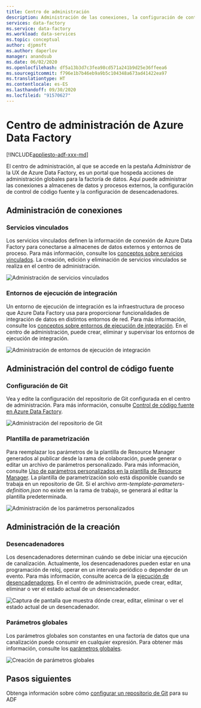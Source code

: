 ```yaml
---
title: Centro de administración
description: Administración de las conexiones, la configuración de control de código fuente y las propiedades de creación global en el centro de administración de Azure Data Factory
services: data-factory
ms.service: data-factory
ms.workload: data-services
ms.topic: conceptual
author: djpmsft
ms.author: daperlov
manager: anandsub
ms.date: 06/02/2020
ms.openlocfilehash: df5a13b3d7c3fea98cd571a241b9d25e36ffeea6
ms.sourcegitcommit: f796e1b7b46eb9a9b5c104348a673ad41422ea97
ms.translationtype: HT
ms.contentlocale: es-ES
ms.lasthandoff: 09/30/2020
ms.locfileid: "91570627"
---
```

# <a name="management-hub-in-azure-data-factory"></a>Centro de administración de Azure Data Factory

[!INCLUDE[appliesto-adf-xxx-md](includes/appliesto-adf-xxx-md.md)]

El centro de administración, al que se accede en la pestaña *Administrar* de la UX de Azure Data Factory, es un portal que hospeda acciones de administración globales para la factoría de datos. Aquí puede administrar las conexiones a almacenes de datos y procesos externos, la configuración de control de código fuente y la configuración de desencadenadores.

## <a name="manage-connections"></a>Administración de conexiones

### <a name="linked-services"></a>Servicios vinculados

Los servicios vinculados definen la información de conexión de Azure Data Factory para conectarse a almacenes de datos externos y entornos de proceso. Para más información, consulte los [conceptos sobre servicios vinculados](concepts-linked-services.md). La creación, edición y eliminación de servicios vinculados se realiza en el centro de administración.

![Administración de servicios vinculados](media/author-management-hub/management-hub-linked-services.png)

### <a name="integration-runtimes"></a>Entornos de ejecución de integración

Un entorno de ejecución de integración es la infraestructura de proceso que Azure Data Factory usa para proporcionar funcionalidades de integración de datos en distintos entornos de red. Para más información, consulte los [conceptos sobre entornos de ejecución de integración](concepts-integration-runtime.md). En el centro de administración, puede crear, eliminar y supervisar los entornos de ejecución de integración.

![Administración de entornos de ejecución de integración](media/author-management-hub/management-hub-integration-runtime.png)

## <a name="manage-source-control"></a>Administración del control de código fuente

### <a name="git-configuration"></a>Configuración de Git

Vea y edite la configuración del repositorio de Git configurada en el centro de administración. Para más información, consulte [Control de código fuente en Azure Data Factory](source-control.md).

![Administración del repositorio de Git](media/author-management-hub/management-hub-git.png)

### <a name="parameterization-template"></a>Plantilla de parametrización

Para reemplazar los parámetros de la plantilla de Resource Manager generados al publicar desde la rama de colaboración, puede generar o editar un archivo de parámetros personalizado. Para más información, consulte [Uso de parámetros personalizados en la plantilla de Resource Manager](continuous-integration-deployment.md#use-custom-parameters-with-the-resource-manager-template). La plantilla de parametrización solo está disponible cuando se trabaja en un repositorio de Git. Si el archivo *arm-template-parameters-definition.json* no existe en la rama de trabajo, se generará al editar la plantilla predeterminada.

![Administración de los parámetros personalizados](media/author-management-hub/management-hub-custom-parameters.png)

## <a name="manage-authoring"></a>Administración de la creación

### <a name="triggers"></a>Desencadenadores

Los desencadenadores determinan cuándo se debe iniciar una ejecución de canalización. Actualmente, los desencadenadores pueden estar en una programación de reloj, operar en un intervalo periódico o depender de un evento. Para más información, consulte acerca de la [ejecución de desencadenadores](concepts-pipeline-execution-triggers.md#trigger-execution). En el centro de administración, puede crear, editar, eliminar o ver el estado actual de un desencadenador.

![Captura de pantalla que muestra dónde crear, editar, eliminar o ver el estado actual de un desencadenador.](media/author-management-hub/management-hub-triggers.png)

### <a name="global-parameters"></a>Parámetros globales

Los parámetros globales son constantes en una factoría de datos que una canalización puede consumir en cualquier expresión. Para obtener más información, consulte los [parámetros globales](author-global-parameters.md).

![Creación de parámetros globales](media/author-global-parameters/create-global-parameter-3.png)

## <a name="next-steps"></a>Pasos siguientes

Obtenga información sobre cómo [configurar un repositorio de Git](source-control.md) para su ADF



